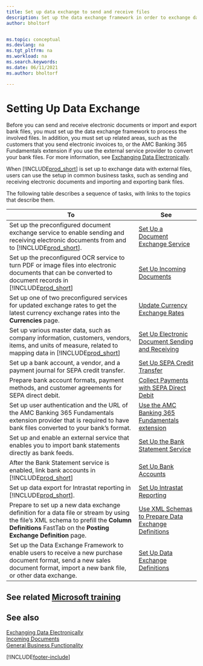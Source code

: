 ```yaml
---
title: Set up data exchange to send and receive files
description: Set up the data exchange framework in order to exchange data with external files; to send and receive electronic documents or import and export bank files.
author: bholtorf


ms.topic: conceptual
ms.devlang: na
ms.tgt_pltfrm: na
ms.workload: na
ms.search.keywords:
ms.date: 06/11/2021
ms.author: bholtorf

---
```

# Setting Up Data Exchange

Before you can send and receive electronic documents or import and export bank files, you must set up the data exchange framework to process the involved files. In addition, you must set up related areas, such as the customers that you send electronic invoices to, or the AMC Banking 365 Fundamentals extension if you use the external service provider to convert your bank files. For more information, see [Exchanging Data Electronically](across-data-exchange.md).  

 When [!INCLUDE[prod_short](includes/prod_short.md)] is set up to exchange data with external files, users can use the setup in common business tasks, such as sending and receiving electronic documents and importing and exporting bank files.  

 The following table describes a sequence of tasks, with links to the topics that describe them.  

|**To**|**See**|  
|------------|-------------|  
|Set up the preconfigured document exchange service to enable sending and receiving electronic documents from and to [!INCLUDE[prod_short](includes/prod_short.md)].|[Set Up a Document Exchange Service](across-how-to-set-up-a-document-exchange-service.md)|  
|Set up the preconfigured OCR service to turn PDF or image files into electronic documents that can be converted to document records in [!INCLUDE[prod_short](includes/prod_short.md)]|[Set Up Incoming Documents](across-how-setup-income-documents.md)|  
|Set up one of two preconfigured services for updated exchange rates to get the latest currency exchange rates into the **Currencies** page.|[Update Currency Exchange Rates](finance-how-update-currencies.md)|  
|Set up various master data, such as company information, customers, vendors, items, and units of measure, related to mapping data in [!INCLUDE[prod_short](includes/prod_short.md)]|[Set Up Electronic Document Sending and Receiving](across-how-to-set-up-electronic-document-sending-and-receiving.md)|  
|Set up a bank account, a vendor, and a payment journal for SEPA credit transfer.|[Set Up SEPA Credit Transfer](finance-make-payments-with-bank-data-conversion-service-or-sepa-credit-transfer.md#setting-up-sepa-credit-transfer)|  
|Prepare bank account formats, payment methods, and customer agreements for SEPA direct debit.|[Collect Payments with SEPA Direct Debit](finance-collect-payments-with-sepa-direct-debit.md)|  
|Set up user authentication and the URL of the AMC Banking 365 Fundamentals extension provider that is required to have bank files converted to your bank’s format.|[Use the AMC Banking 365 Fundamentals extension](ui-extensions-amc-banking.md)|  
|Set up and enable an external service that enables you to import bank statements directly as bank feeds.|[Set Up the Bank Statement Service](bank-how-setup-bank-statement-service.md)|  
|After the Bank Statement service is enabled, link bank accounts in [!INCLUDE[prod_short](includes/prod_short.md)]|[Set Up Bank Accounts](bank-how-setup-bank-accounts.md)|  
|Set up data export for Intrastat reporting in [!INCLUDE[prod_short](includes/prod_short.md)].|[Set Up Intrastat Reporting](finance-how-setup-report-intrastat.md)|
|Prepare to set up a new data exchange definition for a data file or stream by using the file’s XML schema to prefill the **Column Definitions** FastTab on the **Posting Exchange Definition** page.|[Use XML Schemas to Prepare Data Exchange Definitions](across-how-to-use-xml-schemas-to-prepare-data-exchange-definitions.md)|  
|Set up the Data Exchange Framework to enable users to receive a new purchase document format, send a new sales document format, import a new bank file, or other data exchange.|[Set Up Data Exchange Definitions](across-how-to-set-up-data-exchange-definitions.md)|  

## See related [Microsoft training](/training/modules/electronic-documents-dynamics-365-business-central/)

## See also

[Exchanging Data Electronically](across-data-exchange.md)  
[Incoming Documents](across-income-documents.md)  
[General Business Functionality](ui-across-business-areas.md)  


[!INCLUDE[footer-include](includes/footer-banner.md)]
